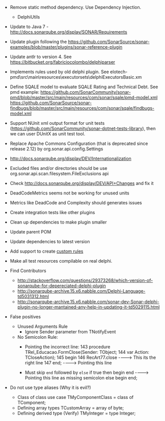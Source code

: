  * Remove static method dependency. Use Dependency Injection. 
	* DelphiUtils 
 * Update to Java 7 - http://docs.sonarqube.org/display/SONAR/Requirements
 * Update plugin following the https://github.com/SonarSource/sonar-examples/blob/master/plugins/sonar-reference-plugin
 * Update antlr to version 4. See https://bitbucket.org/fabriciocolombo/delphiparser
 * Implements rules used by old delphi plugin. See elotech-pmd\src\main\resources\executorsets\delphiExecutorsBasic.xm
 * Define SQALE model to evaluate SQALE Rating and Technical Debt. See pmd example:
	https://github.com/SonarCommunity/sonar-pmd/blob/master/src/main/resources/com/sonar/sqale/pmd-model.xml
	https://github.com/SonarSource/sonar-findbugs/blob/master/src/main/resources/com/sonar/sqale/findbugs-model.xml
 * Support NUnit xml output format for unit tests (https://github.com/SonarCommunity/sonar-dotnet-tests-library), then we can user DUnitX as unit test tool.
 * Replace Apache Commons Configuration (that is deprecated since release 2.12) by org.sonar.api.config.Settings
 * http://docs.sonarqube.org/display/DEV/Internationalization
 * Excluded files and/or directories should be use org.sonar.api.scan.filesystem.FileExclusions api
 * Check http://docs.sonarqube.org/display/DEV/API+Changes and fix it
 * DeadCodeMetrics seems not be working for unused units
 * Metrics like DeadCode and Complexity should generates issues
 * Create integration tests like other plugins
 * Clean up dependencies to make plugin smaller
 * Update parent POM
 * Update dependencies to latest version
 * Add support to create [custom rules](http://docs.sonarqube.org/display/DEV/Extending+Coding+Rules)
 * Make all test resources compilable on real delphi.
 
 * Find Contributors
   * http://stackoverflow.com/questions/29373268/which-version-of-sonarqube-for-depereciated-delphi-plugin
   * http://sonarqube-archive.15.x6.nabble.com/Delphi-Language-td5031312.html
   * http://sonarqube-archive.15.x6.nabble.com/sonar-dev-Sonar-delphi-plugin-no-longer-mantained-any-help-in-updating-it-td5029115.html
   
 * False positives
   * Unused Arguments Rule
	 * Ignore Sender parameter from TNotifyEvent 
   * No Semicolon Rule:
     * Pointing the incorrect line:
		143	procedure TRel_Educacao.FormClose(Sender: TObject;
		144	  var Action: TCloseAction);
		145	begin
		146	  RecArt77.close ----> This its the right line
		147	end; ----> Pointing this line
		
	 * Must skip `end` followed by `else`
		if true then
		begin
		end  ----> Pointing this line as missing semicolon
		else
		begin
		end;
  * Do not use type aliases (Why it is evil?)
    * Class of class use case
		 TMyComponentClass = class of TComponent;
    * Defining array types
         TCustomArray = array of byte;
    * Defining derived type (Verify)
	     TMyInteger = type Integer;